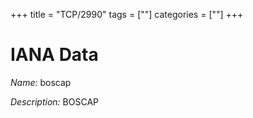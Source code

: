 +++
title = "TCP/2990"
tags = [""]
categories = [""]
+++

# IANA Data

_Name:_ boscap

_Description:_ BOSCAP

